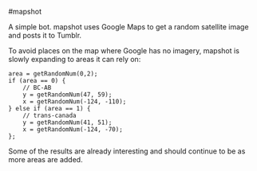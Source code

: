 #mapshot

A simple bot. mapshot uses Google Maps to get a random satellite image and posts it to Tumblr. 

To avoid places on the map where Google has no imagery, mapshot is slowly expanding to areas it can rely on:

    area = getRandomNum(0,2);
    if (area == 0) {
        // BC-AB
        y = getRandomNum(47, 59);
        x = getRandomNum(-124, -110);
    } else if (area == 1) {
        // trans-canada
        y = getRandomNum(41, 51);
        x = getRandomNum(-124, -70);
    };

Some of the results are already interesting and should continue to be as more areas are added.